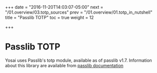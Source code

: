 +++
date = "2016-11-20T14:03:07-05:00"
next = "/01.overview/03.totp_sources"
prev = "/01.overview/01.totp_in_nutshell"
title = "Passlib TOTP"
toc = true
weight = 12

+++

# Passlib TOTP

Yosai uses Passlib's totp module, available as of passlib v1.7.  Information about
this library are available from [passlib documentation](https://pythonhosted.org/passlib/)
